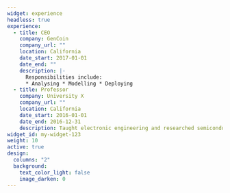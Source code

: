 ```yaml
---
widget: experience
headless: true
experience:
  - title: CEO
    company: GenCoin
    company_url: ""
    location: California
    date_start: 2017-01-01
    date_end: ""
    description: |-
      Responsibilities include:
      * Analysing * Modelling * Deploying
  - title: Professor
    company: University X
    company_url: ""
    location: California
    date_start: 2016-01-01
    date_end: 2016-12-31
    description: Taught electronic engineering and researched semiconductor physics.
widget_id: my-widget-123
weight: 10
active: true
design:
  columns: "2"
  background:
    text_color_light: false
    image_darken: 0
---
```

